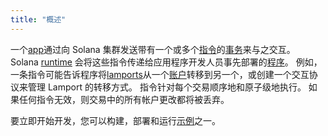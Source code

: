 ```yaml
---
title: "概述"
---
```


一个[app](terminology.md#app)通过向 Solana 集群发送带有一个或多个[指令](transactions.md#instructions)的[事务](transactions.md)来与之交互。 Solana [runtime](runtime.md) 会将这些指令传递给应用程序开发人员事先部署的[程序](terminology.md#program)。 例如，一条指令可能告诉程序将[lamports](terminology.md#lamports)从一个[账户](accounts.md)转移到另一个，或创建一个交互协议来管理 Lamport 的转移方式。 指令针对每个交易顺序地和原子级地执行。 如果任何指令无效，则交易中的所有帐户更改都将被丢弃。

要立即开始开发，您可以构建，部署和运行[示例](developing/on-chain-programs/examples.md)之一。
